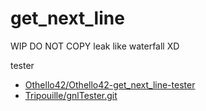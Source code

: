 # get_next_line


WIP 
DO NOT COPY
leak like waterfall XD


tester
- [Othello42/Othello42-get_next_line-tester](https://github.com/Othello42/Othello42-get_next_line-tester)
- [Tripouille/gnlTester.git](https://github.com/Tripouille/gnlTester.git)
